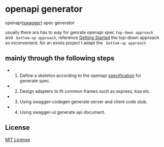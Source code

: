 # openapi generator

openapi([swagger](http://swagger.io/)) spec generator

usually there ara has to way for genrate openapi spec `top-down approach` and ` bottom-up approach`, reference [Getting Started](http://swagger.io/getting-started/) the top-down approach so inconvenient. for an exists project I adapt the ` bottom-up approach`


## mainly through the following steps

- 1. Define a skeleton according to the openapi [specification](http://swagger.io/specification/) for generate spec.
- 2. Design adapters to fit common frames such as express, koa etc.
- 3. Using swagger-codegen generate server and client code stub.
- 4. Using swagger-ui generate api document.


## License

[MIT License](https://opensource.org/licenses/mit-license.php)
